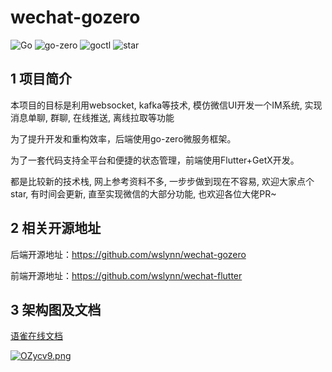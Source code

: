 # wechat-gozero

![Go](https://img.shields.io/badge/Go-1.18-blue.svg)
![go-zero](https://img.shields.io/badge/go_zero-1.3.3-blue.svg) 
![goctl](https://img.shields.io/badge/goctl-1.3.5-blue.svg)
![star](https://img.shields.io/github/stars/wslynn/wechat-gozero?style=social)


## 1 项目简介
本项目的目标是利用websocket, kafka等技术, 模仿微信UI开发一个IM系统, 实现消息单聊, 群聊, 在线推送, 离线拉取等功能

为了提升开发和重构效率，后端使用go-zero微服务框架。

为了一套代码支持全平台和便捷的状态管理，前端使用Flutter+GetX开发。

都是比较新的技术栈, 网上参考资料不多, 一步步做到现在不容易, 欢迎大家点个star, 有时间会更新, 直至实现微信的大部分功能, 也欢迎各位大佬PR~


## 2 相关开源地址
后端开源地址：https://github.com/wslynn/wechat-gozero

前端开源地址：https://github.com/wslynn/wechat-flutter


## 3 架构图及文档
[语雀在线文档](https://www.yuque.com/docs/share/77c846d2-51f8-4a25-8330-fa036a8a4cbe)

[![OZycv9.png](https://s1.ax1x.com/2022/05/05/OZycv9.png)](https://imgtu.com/i/OZycv9)